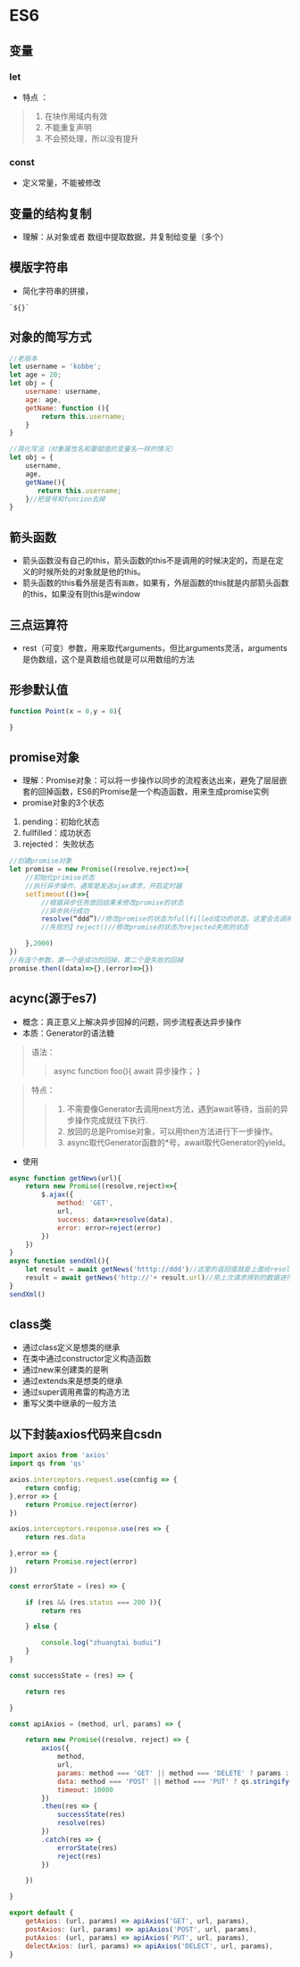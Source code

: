 # ES6
## 变量
### let
- 特点 ：
> 1. 在块作用域内有效
> 2. 不能重复声明
> 3. 不会预处理，所以没有提升
### const
- 定义常量，不能被修改
## 变量的结构复制
- 理解：从对象或者
数组中提取数据，并复制给变量（多个）
## 模版字符串
- 简化字符串的拼接，
```
`${}`
```
## 对象的简写方式
```javascript
//老版本
let username = 'kobbe';
let age = 20;
let obj = {
    username: username,
    age: age,
    getName: function (){
        return this.username;
    }
}

//简化写法（对象属性名和要赋值的变量名一样的情况）
let obj = {
    username,
    age,
    getName(){
       return this.username; 
    }//把冒号和funcion去掉
}
```
##  箭头函数
- 箭头函数没有自己的this，箭头函数的this不是调用的时候决定的，而是在定义的时候所处的对象就是他的this。
- 箭头函数的this看外层是否有`函数`，如果有，外层函数的this就是内部箭头函数的this，如果没有则this是window
## 三点运算符
- rest（可变）参数，用来取代arguments，但比arguments灵活，arguments是伪数组，这个是真数组也就是可以用数组的方法
## 形参默认值
```javascript
function Point(x = 0,y = 0){

}
```
## promise对象
- 理解：Promise对象：可以将一步操作以同步的流程表达出来，避免了层层嵌套的回掉函数，ES6的Promise是一个构造函数，用来生成promise实例
- promise对象的3个状态
 1. pending：初始化状态
 2. fullfilled：成功状态
 3. rejected： 失败状态
 ```javascript
 //创建promise对象
 let promise = new Promise((resolve,reject)=>{
     //初始化primise状态
     //执行异步操作，通常是发送ajax请求，开启定时器
     setTimeout(()=>{
         //根据异步任务放回结果来修改promise的状态
         //异步执行成功
         resolve(“ddd”)//修改promise的状态为fullfilled成功的状态，这里会去调用成功的回掉函数
         //失败的】reject()//修改promise的状态为rejected失败的状态

     },2000)
 })
//有连个参数，第一个是成功的回掉，第二个是失败的回掉
 promise.then((data)=>{},(error)=>{})
 ```
 ## acync(源于es7)
 - 概念：真正意义上解决异步回掉的问题，同步流程表达异步操作
 - 本质：Generator的语法糖
>语法：
>> async function foo(){
     await 异步操作；
 }

> 特点： 
>> 1. 不需要像Generator去调用next方法，遇到await等待，当前的异步操作完成就往下执行.
>> 2. 放回的总是Promise对象，可以用then方法进行下一步操作。
>> 3. async取代Generator函数的*号，await取代Generator的yield。
- 使用
```javascript
async function getNews(url){
    return new Promise((resolve,reject)=>{
        $.ajax({
            method: 'GET',
            url,
            success: data=>resolve(data),
            error: error=reject(error)
        })
    })
}
async function sendXml(){
    let result = await getNews('htttp://ddd')//这里的返回值就是上面给resolve的数据
    result = await getNews('http://'+ result.url)//用上次请求得到的数据进行下一次请求，await会等待异步执行完后执行下面
}
sendXml()
```
## class类
- 通过class定义是想类的继承
- 在类中通过constructor定义构造函数
- 通过new来创建类的是咧
- 通过extends来是想类的继承
- 通过super调用弗雷的构造方法
- 重写父类中继承的一般方法
## 以下封装axios代码来自csdn
```js
import axios from 'axios'
import qs from 'qs'

axios.interceptors.request.use(config => {
    return config;
},error => {
    return Promise.reject(error)
})

axios.interceptors.response.use(res => {
    return res.data

},error => {
    return Promise.reject(error)
})

const errorState = (res) => {

    if (res && (res.status === 200 )){
        return res

    } else {

        console.log("zhuangtai budui")
    }
}

const successState = (res) => {

    return res

}

const apiAxios = (method, url, params) => {

    return new Promise((resolve, reject) => {
        axios({
            method,
            url,
            params: method === 'GET' || method === 'DELETE' ? params : null,
            data: method === 'POST' || method === 'PUT' ? qs.stringify(params) : null,
            timeout: 10000
        })
        .then(res => {
            successState(res)
            resolve(res)
        })
        .catch(res => {
            errorState(res)
            reject(res)
        })

    })

}

export default {
    getAxios: (url, params) => apiAxios('GET', url, params),
    postAxios: (url, params) => apiAxios('POST', url, params),
    putAxios: (url, params) => apiAxios('PUT', url, params),
    delectAxios: (url, params) => apiAxios('DELECT', url, params),
}
```
